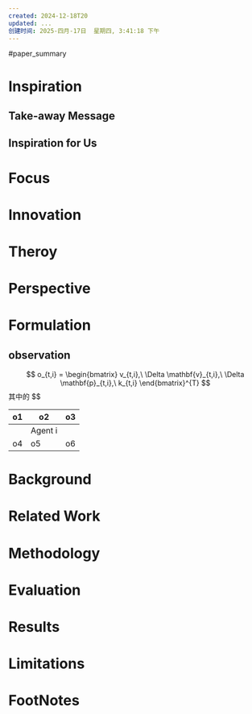 ```yaml
---
created: 2024-12-18T20
updated: ...
创建时间: 2025-四月-17日  星期四, 3:41:18 下午
---
```

#paper_summary 

# Inspiration
## Take-away Message
## Inspiration for Us
# Focus
# Innovation
# Theroy
# Perspective
# Formulation

## observation

$$
o_{t,i} = \begin{bmatrix} v_{t,i},\ \Delta \mathbf{v}_{t,i},\ \Delta \mathbf{p}_{t,i},\ k_{t,i} \end{bmatrix}^{T}
$$
其中的 $$

| o1  | o2      | o3  |
| --- | ------- | --- |
|     | Agent i |     |
| o4  | o5      | o6  |


# Background
# Related Work
# Methodology
# Evaluation
# Results
# Limitations
# FootNotes
